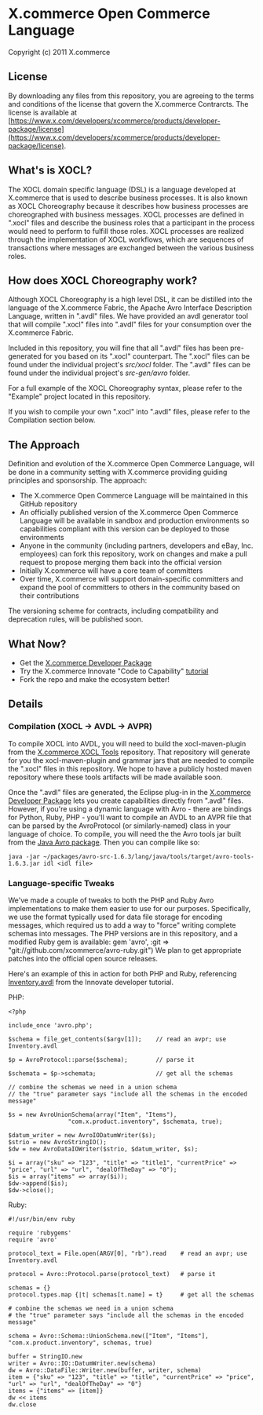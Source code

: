 # X.commerce Open Commerce Language

Copyright (c) 2011 X.commerce

## License

By downloading any files from this repository, you are agreeing to the terms and conditions of the license that govern the X.commerce Contrarcts.  The license is available at [https://www.x.com/developers/xcommerce/products/developer-package/license](https://www.x.com/developers/xcommerce/products/developer-package/license).

## What's is XOCL?

The XOCL domain specific language (DSL) is a language developed at X.commerce that is used to describe business processes.  It is also known as XOCL Choreography because it describes how business processes are choreographed with business messages.  XOCL processes are defined in ".xocl" files and describe the business roles that a participant in the process would need to perform to fulfill those roles.  XOCL processes are realized through the implementation of XOCL workflows, which are sequences of transactions where messages are exchanged between the various business roles. 


## How does XOCL Choreography work?

Although XOCL Choreography is a high level DSL, it can be distilled into the language of the X.commerce Fabric, the Apache Avro Interface Description Language, written in ".avdl" files.  We have provided an avdl generator tool that will compile ".xocl" files into ".avdl" files for your consumption over the X.commerce Fabric.

Included in this repository, you will fine that all ".avdl" files has been pre-generated for you based on its ".xocl" counterpart.  The ".xocl" files can be found under the individual project's _src/xocl_ folder.  The ".avdl" files can be found under the individual project's _src-gen/avro_ folder.

For a full example of the XOCL Choreography syntax, please refer to the "Example" project located in this repository.

If you wish to compile your own ".xocl" into ".avdl" files, please refer to the Compilation section below.

## The Approach

Definition and evolution of the X.commerce Open Commerce Language, will be done in a community setting with X.commerce providing guiding principles and sponsorship.  The approach:

* The X.commerce Open Commerce Language will be maintained in this GitHub repository
* An officially published version of the X.commerce Open Commerce Language will be available in sandbox and production environments so capabilities compliant with this version can be deployed to those environments
* Anyone in the community (including partners, developers and eBay, Inc. employees) can fork this repository, work on changes and make a pull request to propose merging them back into the official version
* Initially X.commerce will have a core team of committers
* Over time, X.commerce will support domain-specific committers and expand the pool of committers to others in the community based on their contributions

The versioning scheme for contracts, including compatibility and deprecation rules, will be published soon.

## What Now?

* Get the [X.commerce Developer Package](https://www.x.com/fabric-download)
* Try the X.commerce Innovate "Code to Capability" [tutorial](https://github.com/xcommerce/innovate-developer-demo)
* Fork the repo and make the ecosystem better!

## Details

### Compilation (XOCL -> AVDL -> AVPR)

To compile XOCL into AVDL, you will need to build the xocl-maven-plugin from the [X.commerce XOCL Tools](https://github.com/xcommerce/XOCL-Tools) repository.  That repository will generate for you the xocl-maven-plugin and grammar jars that are needed to compile the ".xocl" files in this repository.  We hope to have a publicly hosted maven repository where these tools artifacts will be made available soon.

Once the ".avdl" files are generated, the Eclipse plug-in in the [X.commerce Developer Package](https://www.x.com/fabric-download) lets you create capabilities directly from ".avdl" files.  However, if you're using a dynamic language with Avro - there are bindings for Python, Ruby, PHP - you'll want to compile an AVDL to an AVPR file that can be parsed by the AvroProtocol (or similarly-named) class in your language of choice.  To compile, you will need the the Avro tools jar built from the [Java Avro package](http://www.apache.org/dyn/closer.cgi/avro/).  Then you can compile like so:

    java -jar ~/packages/avro-src-1.6.3/lang/java/tools/target/avro-tools-1.6.3.jar idl <idl file>

### Language-specific Tweaks

We've made a couple of tweaks to both the PHP and Ruby Avro implementations to make them easier to use for our purposes.  Specifically, we use the format typically used for data file storage for encoding messages, which required us to add a way to "force" writing complete schemas into messages.  The PHP versions are in this repository, and a modified Ruby gem is available:
    gem 'avro', :git => "git://github.com/xcommerce/avro-ruby.git")
We plan to get appropriate patches into the official open source releases.

Here's an example of this in action for both PHP and Ruby, referencing [Inventory.avdl](https://github.com/xcommerce/innovate-developer-demo/blob/master/Inventory.avdl) from the Innovate developer tutorial.

PHP:

    <?php

    include_once 'avro.php';

    $schema = file_get_contents($argv[1]);    // read an avpr; use Inventory.avdl

    $p = AvroProtocol::parse($schema);        // parse it

    $schemata = $p->schemata;                 // get all the schemas

    // combine the schemas we need in a union schema
    // the "true" parameter says "include all the schemas in the encoded message"

    $s = new AvroUnionSchema(array("Item", "Items"),
    			     "com.x.product.inventory", $schemata, true);

    $datum_writer = new AvroIODatumWriter($s);
    $strio = new AvroStringIO();
    $dw = new AvroDataIOWriter($strio, $datum_writer, $s);

    $i = array("sku" => "123", "title" => "title1", "currentPrice" => "price", "url" => "url", "dealOfTheDay" => "0");
    $is = array("items" => array($i));
    $dw->append($is);
    $dw->close();


Ruby:

    #!/usr/bin/env ruby

    require 'rubygems'
    require 'avro'

    protocol_text = File.open(ARGV[0], "rb").read    # read an avpr; use Inventory.avdl

    protocol = Avro::Protocol.parse(protocol_text)   # parse it

    schemas = {}
    protocol.types.map {|t| schemas[t.name] = t}     # get all the schemas

    # combine the schemas we need in a union schema
    # the "true" parameter says "include all the schemas in the encoded message"

    schema = Avro::Schema::UnionSchema.new(["Item", "Items"], "com.x.product.inventory", schemas, true)

    buffer = StringIO.new
    writer = Avro::IO::DatumWriter.new(schema)
    dw = Avro::DataFile::Writer.new(buffer, writer, schema)
    item = {"sku" => "123", "title" => "title", "currentPrice" => "price", "url" => "url", "dealOfTheDay" => "0"}
    items = {"items" => [item]}
    dw << items
    dw.close

